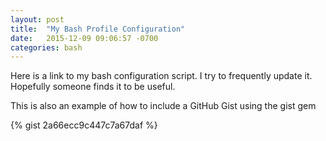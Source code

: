 ```yaml
---
layout: post
title:  "My Bash Profile Configuration"
date:   2015-12-09 09:06:57 -0700
categories: bash
--- 
```


Here is a link to my bash configuration script. I try to frequently update it. Hopefully someone finds it to be useful.  

This is also an example of how to include a GitHub Gist using the gist gem


{% gist 2a66ecc9c447c7a67daf %}